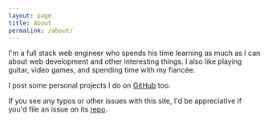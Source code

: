 ```yaml
---
layout: page
title: About
permalink: /about/
---
```


I'm a full stack web engineer who spends his time learning as much as I can about web development and other interesting things. I also like playing guitar, video games, and spending time with my fiancée.

I post some personal projects I do on [GitHub](http://github.com/justinkambic) too.

If you see any typos or other issues with this site, I'd be appreciative if you'd file an issue on its [repo](https://github.com/justinkambic/justinkambic.github.io/issues).
